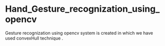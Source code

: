 # Hand_Gesture_recognization_using_opencv
Gesture recognization using opencv system is created in which we have used convexHull technique . 


